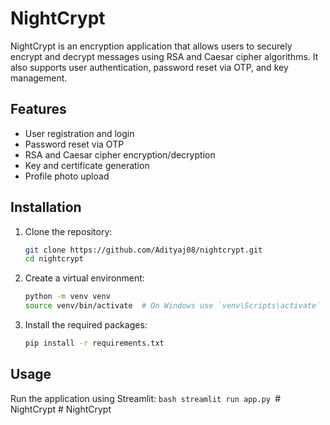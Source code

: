# NightCrypt

NightCrypt is an encryption application that allows users to securely encrypt and decrypt messages using RSA and Caesar cipher algorithms. It also supports user authentication, password reset via OTP, and key management.

## Features

- User registration and login
- Password reset via OTP
- RSA and Caesar cipher encryption/decryption
- Key and certificate generation
- Profile photo upload

## Installation

1. Clone the repository:
   ```bash
   git clone https://github.com/Adityaj08/nightcrypt.git
   cd nightcrypt
   ```

2. Create a virtual environment:
   ```bash
   python -m venv venv
   source venv/bin/activate  # On Windows use `venv\Scripts\activate`
   ```

3. Install the required packages:
   ```bash
   pip install -r requirements.txt
   ```

## Usage

Run the application using Streamlit:
    ```bash
    streamlit run app.py
    ```#   N i g h t C r y p t  
 #   N i g h t C r y p t  
 